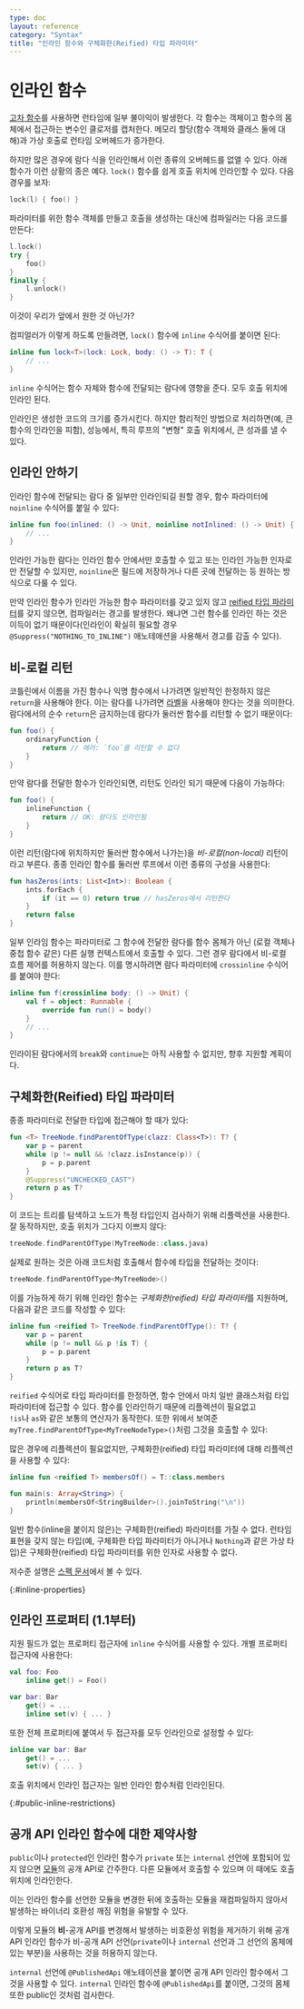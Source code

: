 ```yaml
---
type: doc
layout: reference
category: "Syntax"
title: "인라인 함수와 구체화한(Reified) 타입 파라미터"
---
```


# 인라인 함수

[고차 함수](lambdas.html)를 사용하면 런타임에 일부 불이익이 발생한다. 각 함수는 객체이고 함수의 몸체에서 접근하는 변수인 클로저를 캡처한다.
메모리 할당(함수 객체와 클래스 둘에 대해)과 가상 호출로 런타임 오버헤드가 증가한다.   

하지만 많은 경우에 람다 식을 인라인해서 이런 종류의 오버헤드를 없앨 수 있다.
아래 함수가 이런 상황의 종은 예다. `lock()` 함수를 쉽게 호출 위치에 인라인할 수 있다.
다음 경우를 보자:

``` kotlin
lock(l) { foo() }
```

파라미터를 위한 함수 객체를 만들고 호출을 생성하는 대신에 컴파일러는 다음 코드를 만든다:

``` kotlin
l.lock()
try {
    foo()
}
finally {
    l.unlock()
}
```

이것이 우리가 앞에서 원한 것 아닌가?

컴피얼러가 이렇게 하도록 만들려면, `lock()` 함수에 `inline` 수식어를 붙이면 된다:

``` kotlin
inline fun lock<T>(lock: Lock, body: () -> T): T {
    // ...
}
```

`inline` 수식어는 함수 자체와 함수에 전달되는 람다에 영향을 준다. 모두 호출 위치에 인라인 된다.

인라인은 생성한 코드의 크기를 증가시킨다. 하지만 함리적인 방법으로 처리하면(예, 큰 함수의 인라인을 피함),
성능에서, 특히 루프의 "변형" 호출 위치에서, 큰 성과를 낼 수 있다.

## 인라인 안하기

인라인 함수에 전달되는 람다 중 일부만 인라인되길 원할 경우,
함수 파라미터에 `noinline` 수식어를 붙일 수 있다:

``` kotlin
inline fun foo(inlined: () -> Unit, noinline notInlined: () -> Unit) {
    // ...
}
```

인라인 가능한 람다는 인라인 함수 안에서만 호출할 수 있고 또는 인라인 가능한 인자로만 전달할 수 있지만,
`noinline`은 필드에 저장하거나 다른 곳에 전달하는 등 원하는 방식으로 다룰 수 있다.

만약 인라인 함수가 인라인 가능한 함수 파라미터를 갖고 있지 않고 [reified 타입 파라미터](#reified-type-parameters)를 갖지 않으면,
컴파일러는 경고를 발생한다. 왜냐면 그런 함수를 인라인 하는 것은
이득이 없기 때문이다(인라인이 확실히 필요할 경우 `@Suppress("NOTHING_TO_INLINE")` 애노테애션을 사용해서
경고를 감출 수 있다). 

## 비-로컬 리턴

코틀린에서 이름을 가진 함수나 익명 함수에서 나가려면 일반적인 한정하지 않은 `return`을 사용해야 한다.
이는 람다를 나가려면 [라벨](returns.html#return-at-labels)을 사용해야 한다는 것을 의미한다.
람다에서의 순수 `return`은 금지하는데 람다가 둘러싼 함수를 리턴할 수 없기 때문이다:

``` kotlin
fun foo() {
    ordinaryFunction {
        return // 에러: `foo`를 리턴할 수 없다
    }
}
```

만약 람다를 전달한 함수가 인라인되면, 리턴도 인라인 되기 때문에 다음이 가능하다:

``` kotlin
fun foo() {
    inlineFunction {
        return // OK: 람다도 인라인됨
    }
}
```

이런 리턴(람다에 위치하지만 둘러싼 함수에서 나가는)을 *비-로컬(non-local)* 리턴이라고 부른다.
종종 인라인 함수를 둘러싼 루프에서 이런 종류의 구성을 사용한다:

``` kotlin
fun hasZeros(ints: List<Int>): Boolean {
    ints.forEach {
        if (it == 0) return true // hasZeros에서 리턴한다
    }
    return false
}
```

일부 인라임 함수는 파라미터로 그 함수에 전달한 람다를 
함수 몸체가 아닌 (로컬 객체나 중첩 함수 같은) 다른 실행 컨텍스트에서 호출할 수 있다.
그런 경우 람다에서 비-로컬 흐름 제어를 허용하지 않는다.
이를 명시하려면 람다 파라미터에 `crossinline` 수식어를 붙여야 한다:

``` kotlin
inline fun f(crossinline body: () -> Unit) {
    val f = object: Runnable {
        override fun run() = body()
    }
    // ...
}
```


인라이된 람다에서의 `break`와 `continue`는 아직 사용할 수 없지만, 향후 지원할 계획이다.

## 구체화한(Reified) 타입 파라미터

종종 파라미터로 전달한 타입에 접근해야 할 때가 있다:

``` kotlin
fun <T> TreeNode.findParentOfType(clazz: Class<T>): T? {
    var p = parent
    while (p != null && !clazz.isInstance(p)) {
        p = p.parent
    }
    @Suppress("UNCHECKED_CAST")
    return p as T?
}
```

이 코드는 트리를 탐색하고 노드가 특정 타입인지 검사하기 위해 리플렉션을 사용한다.
잘 동작하지만, 호출 위치가 그다지 이쁘지 않다:

``` kotlin
treeNode.findParentOfType(MyTreeNode::class.java)
```

실제로 원하는 것은 아래 코드처럼 호출해서 함수에 타입을 전달하는 것이다:

``` kotlin
treeNode.findParentOfType<MyTreeNode>()
```

이를 가능하게 하기 위해 인라인 함수는 *구체화한(reified) 타입 파라미터*를 지원하며, 다음과 같은 코드를 작성할 수 있다:

``` kotlin
inline fun <reified T> TreeNode.findParentOfType(): T? {
    var p = parent
    while (p != null && p !is T) {
        p = p.parent
    }
    return p as T?
}
```

`reified` 수식어로 타입 파라미터를 한정하면, 함수 안에서 마치 일반 클래스처럼 타입 파라미터에 접근할 수 있다.
함수를 인라인하기 때문에 리플렉션이 필요없고  
`!is`나 `as`와 같은 보통의 연산자가 동작한다.
또한 위에서 보여준 `myTree.findParentOfType<MyTreeNodeType>()`처럼 그것을 호출할 수 있다:

많은 경우에 리플렉션이 필요없지만, 구체화한(reified) 타입 파라미터에 대해 리플렉션을 사용할 수 있다:

``` kotlin
inline fun <reified T> membersOf() = T::class.members

fun main(s: Array<String>) {
    println(membersOf<StringBuilder>().joinToString("\n"))
}
```

일반 함수(inline을 붙이지 않은)는 구체화한(reified) 파라미터를 가질 수 없다.
런타임 표현을 갖지 않는 타입(예, 구체화한 타입 파라미터가 아니거나 `Nothing`과 같은 가상 타입)은
구체화한(reified) 타입 파라미터를 위한 인자로 사용할 수 없다.

저수준 설명은 [스펙 문서](https://github.com/JetBrains/kotlin/blob/master/spec-docs/reified-type-parameters.md)에서 볼 수 있다.

{:#inline-properties}

## 인라인 프로퍼티 (1.1부터)

지원 필드가 없는 프로퍼티 접근자에 `inline` 수식어를 사용할 수 있다.
개별 프로퍼티 접근자에 사용한다:

``` kotlin
val foo: Foo
    inline get() = Foo()

var bar: Bar
    get() = ...
    inline set(v) { ... }
```

또한 전체 프로퍼티에 붙여서 두 접근자를 모두 인라인으로 설정할 수 있다:

``` kotlin
inline var bar: Bar
    get() = ...
    set(v) { ... }
```

호출 위치에서 인라인 접근자는 일반 인라인 함수처럼 인라인된다.

{:#public-inline-restrictions}

## 공개 API 인라인 함수에 대한 제약사항

`public`이나 `protected`인 인라인 함수가 `private` 또는 `internal` 선언에 포함되어 있지 않으면
[모듈](visibility-modifiers.html#modules)의 공개 API로 간주한다.
다른 모듈에서 호출할 수 있으며 이 때에도 호출 위치에 인라인한다.

이는 인라인 함수를 선언한 모듈을 변경한 뒤에 호출하는 모듈을 재컴파일하지 않아서 발생하는 
바이너리 호환성 깨짐 위험을 유발할 수 있다.

이렇게 모듈의 **비**-공개 API를 변경해서 발생하는 비호환성 위험을 제거하기 위해
공개 API 인라인 함수가 비-공개 API 선언(`private`이나 `internal` 선언과 그 선언의 몸체에 있는 부분)을 사용하는 것을 허용하지 않는다.

`internal` 선언에 `@PublishedApi` 애노테이션을 붙이면 공개 API 인라인 함수에서 그것을 사용할 수 있다.
`internal` 인라인 함수에 `@PublishedApi`를 붙이면, 그것의 몸체 또한 public인 것처럼 검사한다.
 
